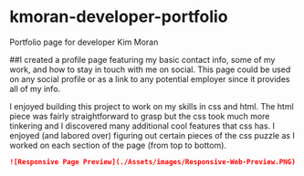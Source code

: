 # kmoran-developer-portfolio
Portfolio page for developer Kim Moran

##I created a profile page featuring my basic contact info, some of my work, and how to stay in touch with me on social.  This page could be used on any social profile or as a link to any potential employer since it provides all of my info.

I enjoyed building this project to work on my skills in css and html. The html piece was fairly straightforward to grasp but the css took much more tinkering and I discovered many additional cool features that css has. I enjoyed (and labored over) figuring out certain pieces of the css puzzle as I worked on each section of the page (from top to bottom).

 ```md
 ![Responsive Page Preview](./Assets/images/Responsive-Web-Preview.PNG)
```